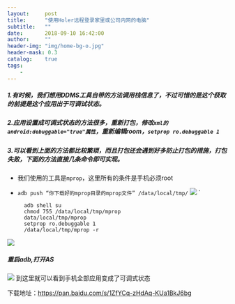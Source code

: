 ```yaml
---
layout:     post
title:      "使用Holer远程登录家里或公司内网的电脑"
subtitle:   ""
date:       2018-09-10 16:42:00
author:     ""
header-img: "img/home-bg-o.jpg"
header-mask: 0.3
catalog:    true
tags:
    - 
---
```


##### 1.有时候，我们想用DDMS工具自带的方法调用栈信息了，不过可惜的是这个获取的前提是这个应用出于可调试状态。


##### 2.应用设置成可调式状态的方法很多，重新打包，修改`xml的android:debuggable="true"属性`，重新编辑room，`setprop ro.debuggable 1`


##### 3.可以看到上面的方法都比较繁琐，而且打包还会遇到好多防止打包的措施，打包失败，下面的方法直接几条命令即可实现。

- 我们使用的工具是`mprop`，这里所有的条件是手机必须root
- `adb push “你下载好的mprop目录的mprop文件” /data/local/tmp/`
![](http://ww1.sinaimg.cn/large/9f723435ly1fv4il6p0j3j20fa03dt8k.jpg)
`

		adb shell su
		chmod 755 /data/local/tmp/mprop
		data/local/tmp/mprop
		setprop ro.debuggable 1
		/data/local/tmp/mprop -r




![](http://ww1.sinaimg.cn/large/9f723435ly1fv4imt8wmdj20fd060t8p.jpg)

##### 重启adb,打开AS
![](http://ww1.sinaimg.cn/large/9f723435ly1fv4inldyn2j20e504f0t6.jpg)
到这里就可以看到手机全部应用变成了可调式状态

下载地址：https://pan.baidu.com/s/1ZfYCq-zHdAq-KUa1BkJ6bg
